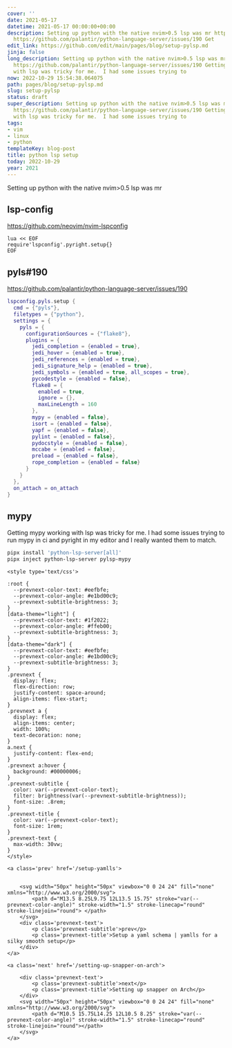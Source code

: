 ```yaml
---
cover: ''
date: 2021-05-17
datetime: 2021-05-17 00:00:00+00:00
description: Setting up python with the native nvim>0.5 lsp was mr https://github.com/neovim/nvim-lspconfig
  https://github.com/palantir/python-language-server/issues/190 Get
edit_link: https://github.com/edit/main/pages/blog/setup-pylsp.md
jinja: false
long_description: Setting up python with the native nvim>0.5 lsp was mr https://github.com/neovim/nvim-lspconfig
  https://github.com/palantir/python-language-server/issues/190 Getting mypy working
  with lsp was tricky for me.  I had some issues trying to
now: 2022-10-29 15:54:38.064075
path: pages/blog/setup-pylsp.md
slug: setup-pylsp
status: draft
super_description: Setting up python with the native nvim>0.5 lsp was mr https://github.com/neovim/nvim-lspconfig
  https://github.com/palantir/python-language-server/issues/190 Getting mypy working
  with lsp was tricky for me.  I had some issues trying to
tags:
- vim
- linux
- python
templateKey: blog-post
title: python lsp setup
today: 2022-10-29
year: 2021
---
```


Setting up python with the native nvim>0.5 lsp was mr


## lsp-config

https://github.com/neovim/nvim-lspconfig

``` vim
lua << EOF
require'lspconfig'.pyright.setup{}
EOF
```

## pyls#190

https://github.com/palantir/python-language-server/issues/190

``` lua
lspconfig.pyls.setup {
  cmd = {"pyls"},
  filetypes = {"python"},
  settings = {
    pyls = {
      configurationSources = {"flake8"},
      plugins = {
        jedi_completion = {enabled = true},
        jedi_hover = {enabled = true},
        jedi_references = {enabled = true},
        jedi_signature_help = {enabled = true},
        jedi_symbols = {enabled = true, all_scopes = true},
        pycodestyle = {enabled = false},
        flake8 = {
          enabled = true,
          ignore = {},
          maxLineLength = 160
        },
        mypy = {enabled = false},
        isort = {enabled = false},
        yapf = {enabled = false},
        pylint = {enabled = false},
        pydocstyle = {enabled = false},
        mccabe = {enabled = false},
        preload = {enabled = false},
        rope_completion = {enabled = false}
      }
    }
  },
  on_attach = on_attach
}
```


## mypy

Getting mypy working with lsp was tricky for me.  I had some issues trying to
run mypy in ci and pyright in my editor and I really wanted them to match.

``` bash
pipx install 'python-lsp-server[all]'
pipx inject python-lsp-server pylsp-mypy
```
<div class='prevnext'>

    <style type='text/css'>

    :root {
      --prevnext-color-text: #eefbfe;
      --prevnext-color-angle: #e1bd00c9;
      --prevnext-subtitle-brightness: 3;
    }
    [data-theme="light"] {
      --prevnext-color-text: #1f2022;
      --prevnext-color-angle: #ffeb00;
      --prevnext-subtitle-brightness: 3;
    }
    [data-theme="dark"] {
      --prevnext-color-text: #eefbfe;
      --prevnext-color-angle: #e1bd00c9;
      --prevnext-subtitle-brightness: 3;
    }
    .prevnext {
      display: flex;
      flex-direction: row;
      justify-content: space-around;
      align-items: flex-start;
    }
    .prevnext a {
      display: flex;
      align-items: center;
      width: 100%;
      text-decoration: none;
    }
    a.next {
      justify-content: flex-end;
    }
    .prevnext a:hover {
      background: #00000006;
    }
    .prevnext-subtitle {
      color: var(--prevnext-color-text);
      filter: brightness(var(--prevnext-subtitle-brightness));
      font-size: .8rem;
    }
    .prevnext-title {
      color: var(--prevnext-color-text);
      font-size: 1rem;
    }
    .prevnext-text {
      max-width: 30vw;
    }
    </style>
    
    <a class='prev' href='/setup-yamlls'>
    

        <svg width="50px" height="50px" viewbox="0 0 24 24" fill="none" xmlns="http://www.w3.org/2000/svg">
            <path d="M13.5 8.25L9.75 12L13.5 15.75" stroke="var(--prevnext-color-angle)" stroke-width="1.5" stroke-linecap="round" stroke-linejoin="round"> </path>
        </svg>
        <div class='prevnext-text'>
            <p class='prevnext-subtitle'>prev</p>
            <p class='prevnext-title'>Setup a yaml schema | yamlls for a silky smooth setup</p>
        </div>
    </a>
    
    <a class='next' href='/setting-up-snapper-on-arch'>
    
        <div class='prevnext-text'>
            <p class='prevnext-subtitle'>next</p>
            <p class='prevnext-title'>Setting up snapper on Arch</p>
        </div>
        <svg width="50px" height="50px" viewbox="0 0 24 24" fill="none" xmlns="http://www.w3.org/2000/svg">
            <path d="M10.5 15.75L14.25 12L10.5 8.25" stroke="var(--prevnext-color-angle)" stroke-width="1.5" stroke-linecap="round" stroke-linejoin="round"></path>
        </svg>
    </a>
  </div>